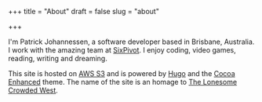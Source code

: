 +++
title = "About"
draft = false
slug = "about"

+++

I'm Patrick Johannessen, a software developer based in Brisbane, Australia. I work with the amazing team at [SixPivot](https://sixpivot.com.au/). I enjoy coding, video games, reading, writing and dreaming.   

This site is hosted on [AWS S3](https://aws.amazon.com/s3/) and is powered by [Hugo](https://gohugo.io/) and the [Cocoa Enhanced](https://github.com/mtn/cocoa-eh-hugo-theme) theme. The name of the site is an homage to [The Lonesome Crowded West](https://en.wikipedia.org/wiki/The_Lonesome_Crowded_West).